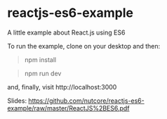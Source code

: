 # reactjs-es6-example
A little example about React.js using ES6

To run the example, clone on your desktop and then:

> npm install

> npm run dev

and, finally, visit http://localhost:3000

Slides: https://github.com/nutcore/reactjs-es6-example/raw/master/ReactJS%2BES6.pdf

